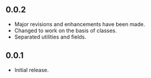 ## 0.0.2

* Major revisions and enhancements have been made.
* Changed to work on the basis of classes.
* Separated utilities and fields.

## 0.0.1

* Initial release.
